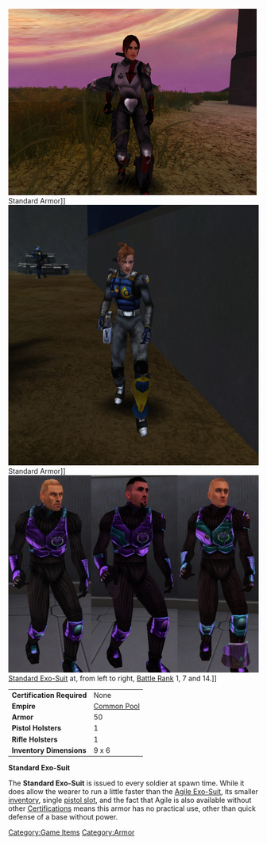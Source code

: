 ![](../images/PSScreenShot0317.jpg "fig:PSScreenShot0317.jpg") Standard Armor\]\]
![](../images/NCStandardExoSuit.jpg "fig:NCStandardExoSuit.jpg") Standard
Armor\]\] ![](../images/VS_Standards.jpg "fig:VS_Standards.jpg") [Standard
Exo-Suit](Standard_Exo-Suit.md) at, from left to right, [Battle
Rank](../terminology/Battle_Rank.md) 1, 7 and 14.\]\]

|                            |                                              |
| -------------------------- | -------------------------------------------- |
| **Certification Required** | None                                         |
| **Empire**                 | [Common Pool](../terminology/Common_Pool.md) |
| **Armor**                  | 50                                           |
| **Pistol Holsters**        | 1                                            |
| **Rifle Holsters**         | 1                                            |
| **Inventory Dimensions**   | 9 x 6                                        |

**Standard Exo-Suit**

The **Standard Exo-Suit** is issued to every soldier at spawn time.
While it does allow the wearer to run a little faster than the [Agile
Exo-Suit](Agile_Exo-Suit.md), its smaller
[inventory](../terminology/Inventory.md), single [pistol
slot](../etc/Holster.md), and the fact that Agile is also available
without other [Certifications](../certifications/Certifications.md) means this
armor has no practical use, other than quick defense of a base without
power.

[Category:Game Items](Category:Game_Items.md)
[Category:Armor](Category:Armor.md)

